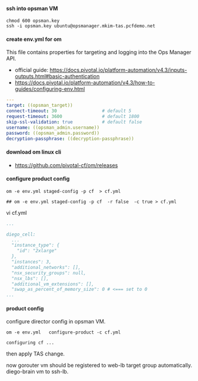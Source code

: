 
#### ssh into opsman VM
```
chmod 600 opsman.key 
ssh -i opsman.key ubuntu@opsmanager.mkim-tas.pcfdemo.net

```
####  create env.yml for om
This file contains properties for targeting and logging into the Ops Manager API. 
- official guide: https://docs.pivotal.io/platform-automation/v4.3/inputs-outputs.html#basic-authentication
- https://docs.pivotal.io/platform-automation/v4.3/how-to-guides/configuring-env.html

``` yaml
---
target: ((opsman_target))
connect-timeout: 30                 # default 5
request-timeout: 3600               # default 1800
skip-ssl-validation: true           # default false
username: ((opsman_admin.username))
password: ((opsman_admin.password))
decryption-passphrase: ((decryption-passphrase))
```

#### download om linux cli
- https://github.com/pivotal-cf/om/releases

#### configure product config 
```
om -e env.yml staged-config -p cf  > cf.yml
```

```
## om -e env.yml staged-config -p cf  -r false  -c true > cf.yml
```
vi cf.yml

``` yaml
...

diego_cell:
  ...
  "instance_type": {
    "id": "2xlarge"
  },
  "instances": 3, 
  "additional_networks": [],
  "nsx_security_groups": null,
  "nsx_lbs": [],
  "additional_vm_extensions": [],
  "swap_as_percent_of_memory_size": 0 # <=== set to 0
...

```
#### product config 
configure  director config in opsman VM.
```
om -e env.yml   configure-product -c cf.yml
```
```
configuring cf ...
```
then apply TAS change. 

now gorouter vm should be registered to web-lb target group automatically. diego-brain vm  to ssh-lb.


